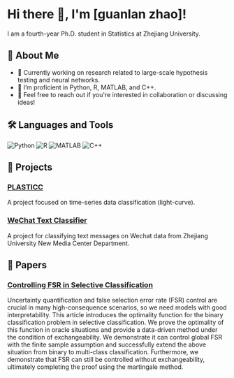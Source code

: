# Hi there 👋, I'm [guanlan zhao]!

I am a fourth-year Ph.D. student in Statistics at Zhejiang University.

## 🚀 About Me
- 🔭 Currently working on research related to large-scale hypothesis testing and neural networks.
- 🌱 I’m proficient in Python, R, MATLAB, and C++.
- 💬 Feel free to reach out if you're interested in collaboration or discussing ideas!

## 🛠️ Languages and Tools
![Python](https://img.shields.io/badge/-Python-3776AB?style=flat-square&logo=python&logoColor=white)
![R](https://img.shields.io/badge/-R-276DC3?style=flat-square&logo=R&logoColor=white)
![MATLAB](https://img.shields.io/badge/-MATLAB-EA2C2E?style=flat-square&logo=matlab&logoColor=white)
![C++](https://img.shields.io/badge/-C++-00599C?style=flat-square&logo=c%2B%2B&logoColor=white)

## 📁 Projects
### [PLASTICC](https://github.com/zhaoguanlan/PLASTICC)
A project focused on time-series data classification (light-curve). 

### [WeChat Text Classifier](https://github.com/zhaoguanlan/WeChat_TextClassifier)
A project for classifying text messages on Wechat data from Zhejiang University New Media Center Department.

## 📄 Papers
### [Controlling FSR in Selective Classification](https://arxiv.org/abs/2311.03811)
Uncertainty quantification and false selection error rate (FSR) control are crucial in many high-consequence scenarios, so we need models with good interpretability. This article introduces the optimality function for the binary classification problem in selective classification. We prove the optimality of this function in oracle situations and provide a data-driven method under the condition of exchangeability. We demonstrate it can control global FSR with the finite sample assumption and successfully extend the above situation from binary to multi-class classification. Furthermore, we demonstrate that FSR can still be controlled without exchangeability, ultimately completing the proof using the martingale method.
